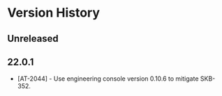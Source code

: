 # Version History

## Unreleased

## 22.0.1

* [AT-2044] - Use engineering console version 0.10.6 to mitigate SKB-352.

